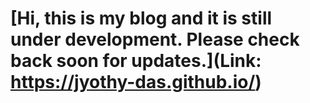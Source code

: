 # [Hi,  this is my blog and it is still under development. Please check back soon for updates.](Link: https://jyothy-das.github.io/)
